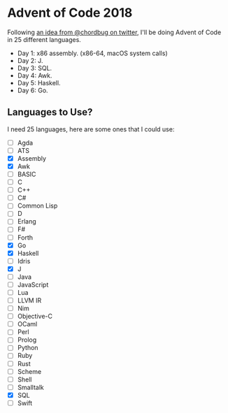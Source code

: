 # Advent of Code 2018

Following [an idea from @chordbug on twitter][tweet], I'll be doing Advent of Code in 25 different languages.

[tweet]: https://twitter.com/chordbug/status/1068321394897899520

- Day 1: x86 assembly. (x86-64, macOS system calls)
- Day 2: J.
- Day 3: SQL.
- Day 4: Awk.
- Day 5: Haskell.
- Day 6: Go.

## Languages to Use?

I need 25 languages, here are some ones that I could use:

- [ ] Agda
- [ ] ATS
- [x] Assembly
- [x] Awk
- [ ] BASIC
- [ ] C
- [ ] C++
- [ ] C#
- [ ] Common Lisp
- [ ] D
- [ ] Erlang
- [ ] F#
- [ ] Forth
- [x] Go
- [x] Haskell
- [ ] Idris
- [x] J
- [ ] Java
- [ ] JavaScript
- [ ] Lua
- [ ] LLVM IR
- [ ] Nim
- [ ] Objective-C
- [ ] OCaml
- [ ] Perl
- [ ] Prolog
- [ ] Python
- [ ] Ruby
- [ ] Rust
- [ ] Scheme
- [ ] Shell
- [ ] Smalltalk
- [x] SQL
- [ ] Swift

